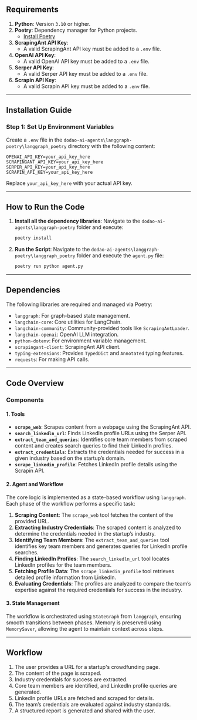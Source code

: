 ## Requirements

1. **Python**: Version `3.10` or higher.
2. **Poetry**: Dependency manager for Python projects.
   - [Install Poetry](https://python-poetry.org/docs/#installation)
3. **ScrapingAnt API Key**:
   - A valid ScrapingAnt API key must be added to a `.env` file.
4. **OpenAI API Key**:
   - A valid OpenAI API key must be added to a `.env` file.
5. **Serper API Key**:
   - A valid Serper API key must be added to a `.env` file.
6. **Scrapin API Key**:
   - A valid Scrapin API key must be added to a `.env` file.

---

## Installation Guide

### Step 1: Set Up Environment Variables
Create a `.env` file in the `dodao-ai-agents\langgraph-poetry\langgraph_poetry` directory with the following content:
```
OPENAI_API_KEY=your_api_key_here
SCRAPINGANT_API_KEY=your_api_key_here
SERPER_API_KEY=your_api_key_here
SCRAPIN_API_KEY=your_api_key_here
```
Replace `your_api_key_here` with your actual API key.

---

## How to Run the Code

1. **Install all the dependency libraries**:
    Navigate to the `dodao-ai-agents\langgraph-poetry` folder and execute:
   ```bash
   poetry install
   ```

2. **Run the Script**:
   Navigate to the `dodao-ai-agents\langgraph-poetry\langgraph_poetry` folder and execute the `agent.py` file:
   ```bash
   poetry run python agent.py
   ```

---

## Dependencies

The following libraries are required and managed via Poetry:

- `langgraph`: For graph-based state management.
- `langchain-core`: Core utilities for LangChain.
- `langchain-community`: Community-provided tools like `ScrapingAntLoader`.
- `langchain-openai`: OpenAI LLM integration.
- `python-dotenv`: For environment variable management.
- `scrapingant-client`: ScrapingAnt API client.
- `typing-extensions`: Provides `TypedDict` and `Annotated` typing features.
- `requests`: For making API calls.

---

## Code Overview

### Components

#### 1. **Tools**
- **`scrape_web`**: Scrapes content from a webpage using the ScrapingAnt API.
- **`search_linkedln_url`**: Finds LinkedIn profile URLs using the Serper API.
- **`extract_team_and_queries`**: Identifies core team members from scraped content and creates search queries to find their LinkedIn profiles.
- **`extract_credentials`**: Extracts the credentials needed for success in a given industry based on the startup’s domain.
- **`scrape_linkedin_profile`**: Fetches LinkedIn profile details using the Scrapin API.

#### 2. **Agent and Workflow**
The core logic is implemented as a state-based workflow using `langgraph`. Each phase of the workflow performs a specific task:

1. **Scraping Content**: The `scrape_web` tool fetches the content of the provided URL.
2. **Extracting Industry Credentials**: The scraped content is analyzed to determine the credentials needed in the startup’s industry.
3. **Identifying Team Members**: The `extract_team_and_queries` tool identifies key team members and generates queries for LinkedIn profile searches.
4. **Finding LinkedIn Profiles**: The `search_linkedln_url` tool locates LinkedIn profiles for the team members.
5. **Fetching Profile Data**: The `scrape_linkedin_profile` tool retrieves detailed profile information from LinkedIn.
6. **Evaluating Credentials**: The profiles are analyzed to compare the team’s expertise against the required credentials for success in the industry.

#### 3. **State Management**
The workflow is orchestrated using `StateGraph` from `langgraph`, ensuring smooth transitions between phases. Memory is preserved using `MemorySaver`, allowing the agent to maintain context across steps.

---

## Workflow
1. The user provides a URL for a startup's crowdfunding page.
2. The content of the page is scraped.
3. Industry credentials for success are extracted.
4. Core team members are identified, and LinkedIn profile queries are generated.
5. LinkedIn profile URLs are fetched and scraped for details.
6. The team’s credentials are evaluated against industry standards.
7. A structured report is generated and shared with the user.

